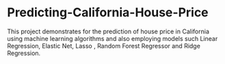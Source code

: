 # Predicting-California-House-Price
This project demonstrates for the prediction of house price in California using machine learning algorithms and also employing models such Linear Regression, Elastic Net, Lasso , Random Forest Regressor and Ridge Regression.
